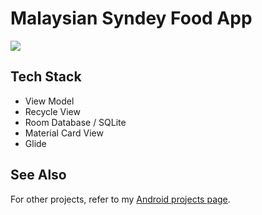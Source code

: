 # Malaysian Syndey Food App
![](app/src/main/malaysian_sydney_food_app.gif)

## Tech Stack
- View Model
- Recycle View
- Room Database / SQLite
- Material Card View
- Glide

## See Also
For other projects, refer to my [Android projects page](https://vtsen.hashnode.dev/projects).
